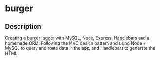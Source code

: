 # burger

## Description 
Creating a burger logger with MySQL, Node, Express, Handlebars and a homemade ORM. Following the MVC design pattern and using Node + MySQL to query and route data in the app, and Handlebars to generate the HTML.
